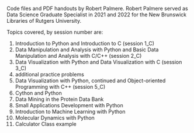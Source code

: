 Code files and PDF handouts by Robert Palmere. Robert Palmere served as Data Science Graduate Specialist in 2021 and 2022 for the New Brunswick Libraries of Rutgers University.

Topics covered, by session number are:

1. Introduction to Python and Introduction to C (session 1_C)
2. Data Manipulation and Analysis with Python and Basic Data Manipulation and Analysis with C/C++ (session 2_C)
3. Data Visualization with Python and Data Visualization with C (session 3_C)
4. additional practice problems
5. Data Visualization with Python, continued and Object-oriented Programming with C++ (session 5_C)
6. Cython and Python
7. Data Mining in the Protein Data Bank
8. Small Applications Development with Python
9. Introduction to Machine Learning with Python
10. Molecular Dynamics with Python
11. Calculator Class example
